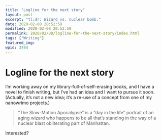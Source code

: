 ```yaml
---
title: "Logline for the next story"
layout: post
excerpt: "tl;dr: Wizard vs. nuclear bomb."
date: 2020-02-08 20:52:59
modified: 2020-02-08 20:52:59
permalink: 2020/02/08/logline-for-the-next-story/index.html
tags: ["Writing"]
featured_img: 
wpid: 3784
---
```


# Logline for the next story

I’m working away on my library-full-of-self-erasing books, and I have a novel to finish writing, but I’ve had an idea and I want to pursue it soon. (Actually, it’s not a new idea; it’s a re-use of a concept from one of my nanowrimo projects.)

> “The Slow-Motion Apocalypse” is a “day in the life” portrait of an aging wizard who happens to be all that’s standing in the way of a nuclear blast obliterating part of Manhattan.

Interested?